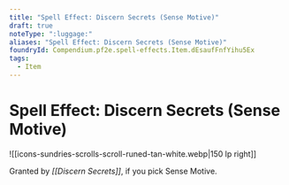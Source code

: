 ```yaml
---
title: "Spell Effect: Discern Secrets (Sense Motive)"
draft: true
noteType: ":luggage:"
aliases: "Spell Effect: Discern Secrets (Sense Motive)"
foundryId: Compendium.pf2e.spell-effects.Item.dEsaufFnfYihu5Ex
tags:
  - Item
---
```


# Spell Effect: Discern Secrets (Sense Motive)
![[icons-sundries-scrolls-scroll-runed-tan-white.webp|150 lp right]]

Granted by _[[Discern Secrets]]_, if you pick Sense Motive.
